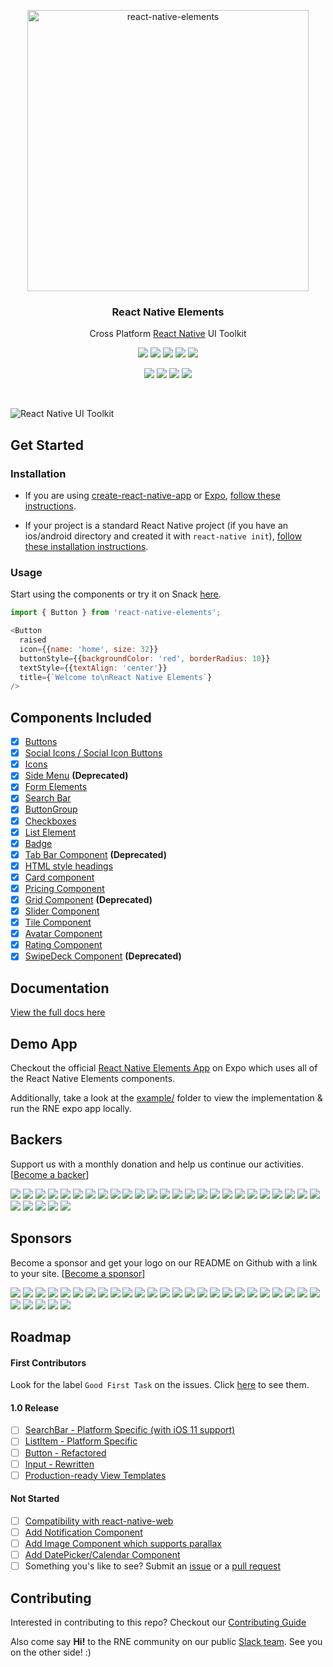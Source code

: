<p align="center">
  <a href="https://react-native-community.github.io/react-native-elements/">
    <img alt="react-native-elements" src="https://raw.githubusercontent.com/react-native-training/react-native-elements/master/docs/images/react_native_elements_logo.png" width="450">
  </a>
</p>

<h3 align="center">
  React Native Elements
</h3>

<p align="center">
  Cross Platform <a href="https://facebook.github.io/react-native/">React Native</a> UI Toolkit
</p>

<p align="center">
  <a href="https://www.npmjs.com/package/react-native-elements"><img src="https://img.shields.io/npm/v/react-native-elements.svg?style=flat-square"></a>
  <a href="https://www.npmjs.com/package/react-native-elements"><img src="https://img.shields.io/npm/dm/react-native-elements.svg?style=flat-square"></a>
  <a href="https://cdnjs.com/libraries/react-native-elements"><img src="https://img.shields.io/cdnjs/v/react-native-elements.svg?style=flat-square"></a>
  <a href="https://travis-ci.org/react-native-training/react-native-elements"><img src="https://img.shields.io/travis/react-native-training/react-native-elements/master.svg?style=flat-square"></a>
  <a href="https://reactnativetraining.herokuapp.com/"><img src="https://reactnativetraining.herokuapp.com/badge.svg"></a>
</p>

<p align="center">
  <a href="#backers"><img src="https://opencollective.com/react-native-elements/backers/badge.svg"></a>
  <a href="#sponsors"><img src="https://opencollective.com/react-native-elements/sponsors/badge.svg"></a>
  <a href="https://codecov.io/gh/react-native-training/react-native-elements"><img src="https://codecov.io/gh/react-native-training/react-native-elements/coverage.svg"></a>
  <a href="https://github.com/prettier/prettier"><img src="https://img.shields.io/badge/styled_with-prettier-ff69b4.svg"></a>
</p>

<br />

![React Native UI Toolkit](http://i.imgur.com/UXrGTeG.png)

## Get Started

### Installation

- If you are using
[create-react-native-app](https://github.com/react-community/create-react-native-app)
or [Expo](https://expo.io), [follow these instructions](https://react-native-training.github.io/react-native-elements/Installation/using-with-crna-or-expo/).

- If your project is a standard React Native project (if you have an
ios/android directory and created it with `react-native init`), [follow these installation instructions](https://react-native-training.github.io/react-native-elements/Installation/default_installation/).

### Usage

Start using the components or try it on Snack [here](https://snack.expo.io/rJu6gJfBZ).

```js
import { Button } from 'react-native-elements';

<Button
  raised
  icon={{name: 'home', size: 32}}
  buttonStyle={{backgroundColor: 'red', borderRadius: 10}}
  textStyle={{textAlign: 'center'}}
  title={`Welcome to\nReact Native Elements`}
/>
```

## Components Included

- [x] [Buttons](https://react-native-training.github.io/react-native-elements/API/buttons/)
- [x] [Social Icons / Social Icon Buttons](https://react-native-training.github.io/react-native-elements/API/social_icons/)
- [x] [Icons](https://react-native-training.github.io/react-native-elements/API/icons/)
- [x] [Side Menu](https://react-native-training.github.io/react-native-elements/API/side_menu/) **(Deprecated)**
- [x] [Form Elements](https://react-native-training.github.io/react-native-elements/API/forms/)
- [x] [Search Bar](https://react-native-training.github.io/react-native-elements/API/searchbar/)
- [x] [ButtonGroup](https://react-native-training.github.io/react-native-elements/API/button_group/)
- [x] [Checkboxes](https://react-native-training.github.io/react-native-elements/API/checkbox/)
- [x] [List Element](https://react-native-training.github.io/react-native-elements/API/lists/)
- [x] [Badge](https://react-native-training.github.io/react-native-elements/API/badge/)
- [x] [Tab Bar Component](https://react-native-training.github.io/react-native-elements/API/tabbar/) **(Deprecated)**
- [x] [HTML style headings](https://react-native-training.github.io/react-native-elements/API/HTML_style_headings/)
- [x] [Card component](https://react-native-training.github.io/react-native-elements/API/card/)
- [x] [Pricing Component](https://react-native-training.github.io/react-native-elements/API/pricing/)
- [x] [Grid Component](https://react-native-training.github.io/react-native-elements/API/grid/) **(Deprecated)**
- [x] [Slider Component](https://react-native-training.github.io/react-native-elements/API/slider/)
- [x] [Tile Component](https://react-native-training.github.io/react-native-elements/API/tile/)
- [x] [Avatar Component](https://react-native-training.github.io/react-native-elements/API/avatar/)
- [x] [Rating Component](https://react-native-training.github.io/react-native-elements/API/rating/)
- [x] [SwipeDeck Component](https://react-native-training.github.io/react-native-elements/API/swipedeck/) **(Deprecated)**

## Documentation

[View the full docs here](https://react-native-training.github.io/react-native-elements/API/buttons/)

## Demo App

Checkout the official [React Native Elements App](https://expo.io/@monte9/react-native-elements-app) on Expo which uses all of the React Native Elements components.

Additionally, take a look at the [example/](https://github.com/react-native-training/react-native-elements/tree/master/example) folder to view the implementation & run the RNE expo app locally.

## Backers

Support us with a monthly donation and help us continue our activities. [[Become a backer](https://opencollective.com/react-native-elements#backer)]

<a href="https://opencollective.com/react-native-elements/backer/0/website" target="_blank"><img src="https://opencollective.com/react-native-elements/backer/0/avatar.svg"></a>
<a href="https://opencollective.com/react-native-elements/backer/1/website" target="_blank"><img src="https://opencollective.com/react-native-elements/backer/1/avatar.svg"></a>
<a href="https://opencollective.com/react-native-elements/backer/2/website" target="_blank"><img src="https://opencollective.com/react-native-elements/backer/2/avatar.svg"></a>
<a href="https://opencollective.com/react-native-elements/backer/3/website" target="_blank"><img src="https://opencollective.com/react-native-elements/backer/3/avatar.svg"></a>
<a href="https://opencollective.com/react-native-elements/backer/4/website" target="_blank"><img src="https://opencollective.com/react-native-elements/backer/4/avatar.svg"></a>
<a href="https://opencollective.com/react-native-elements/backer/5/website" target="_blank"><img src="https://opencollective.com/react-native-elements/backer/5/avatar.svg"></a>
<a href="https://opencollective.com/react-native-elements/backer/6/website" target="_blank"><img src="https://opencollective.com/react-native-elements/backer/6/avatar.svg"></a>
<a href="https://opencollective.com/react-native-elements/backer/7/website" target="_blank"><img src="https://opencollective.com/react-native-elements/backer/7/avatar.svg"></a>
<a href="https://opencollective.com/react-native-elements/backer/8/website" target="_blank"><img src="https://opencollective.com/react-native-elements/backer/8/avatar.svg"></a>
<a href="https://opencollective.com/react-native-elements/backer/9/website" target="_blank"><img src="https://opencollective.com/react-native-elements/backer/9/avatar.svg"></a>
<a href="https://opencollective.com/react-native-elements/backer/10/website" target="_blank"><img src="https://opencollective.com/react-native-elements/backer/10/avatar.svg"></a>
<a href="https://opencollective.com/react-native-elements/backer/11/website" target="_blank"><img src="https://opencollective.com/react-native-elements/backer/11/avatar.svg"></a>
<a href="https://opencollective.com/react-native-elements/backer/12/website" target="_blank"><img src="https://opencollective.com/react-native-elements/backer/12/avatar.svg"></a>
<a href="https://opencollective.com/react-native-elements/backer/13/website" target="_blank"><img src="https://opencollective.com/react-native-elements/backer/13/avatar.svg"></a>
<a href="https://opencollective.com/react-native-elements/backer/14/website" target="_blank"><img src="https://opencollective.com/react-native-elements/backer/14/avatar.svg"></a>
<a href="https://opencollective.com/react-native-elements/backer/15/website" target="_blank"><img src="https://opencollective.com/react-native-elements/backer/15/avatar.svg"></a>
<a href="https://opencollective.com/react-native-elements/backer/16/website" target="_blank"><img src="https://opencollective.com/react-native-elements/backer/16/avatar.svg"></a>
<a href="https://opencollective.com/react-native-elements/backer/17/website" target="_blank"><img src="https://opencollective.com/react-native-elements/backer/17/avatar.svg"></a>
<a href="https://opencollective.com/react-native-elements/backer/18/website" target="_blank"><img src="https://opencollective.com/react-native-elements/backer/18/avatar.svg"></a>
<a href="https://opencollective.com/react-native-elements/backer/19/website" target="_blank"><img src="https://opencollective.com/react-native-elements/backer/19/avatar.svg"></a>
<a href="https://opencollective.com/react-native-elements/backer/20/website" target="_blank"><img src="https://opencollective.com/react-native-elements/backer/20/avatar.svg"></a>
<a href="https://opencollective.com/react-native-elements/backer/21/website" target="_blank"><img src="https://opencollective.com/react-native-elements/backer/21/avatar.svg"></a>
<a href="https://opencollective.com/react-native-elements/backer/22/website" target="_blank"><img src="https://opencollective.com/react-native-elements/backer/22/avatar.svg"></a>
<a href="https://opencollective.com/react-native-elements/backer/23/website" target="_blank"><img src="https://opencollective.com/react-native-elements/backer/23/avatar.svg"></a>
<a href="https://opencollective.com/react-native-elements/backer/24/website" target="_blank"><img src="https://opencollective.com/react-native-elements/backer/24/avatar.svg"></a>
<a href="https://opencollective.com/react-native-elements/backer/25/website" target="_blank"><img src="https://opencollective.com/react-native-elements/backer/25/avatar.svg"></a>
<a href="https://opencollective.com/react-native-elements/backer/26/website" target="_blank"><img src="https://opencollective.com/react-native-elements/backer/26/avatar.svg"></a>
<a href="https://opencollective.com/react-native-elements/backer/27/website" target="_blank"><img src="https://opencollective.com/react-native-elements/backer/27/avatar.svg"></a>
<a href="https://opencollective.com/react-native-elements/backer/28/website" target="_blank"><img src="https://opencollective.com/react-native-elements/backer/28/avatar.svg"></a>
<a href="https://opencollective.com/react-native-elements/backer/29/website" target="_blank"><img src="https://opencollective.com/react-native-elements/backer/29/avatar.svg"></a>


## Sponsors

Become a sponsor and get your logo on our README on Github with a link to your site. [[Become a sponsor](https://opencollective.com/react-native-elements#sponsor)]

<a href="https://opencollective.com/react-native-elements/sponsor/0/website" target="_blank"><img src="https://opencollective.com/react-native-elements/sponsor/0/avatar.svg"></a>
<a href="https://opencollective.com/react-native-elements/sponsor/1/website" target="_blank"><img src="https://opencollective.com/react-native-elements/sponsor/1/avatar.svg"></a>
<a href="https://opencollective.com/react-native-elements/sponsor/2/website" target="_blank"><img src="https://opencollective.com/react-native-elements/sponsor/2/avatar.svg"></a>
<a href="https://opencollective.com/react-native-elements/sponsor/3/website" target="_blank"><img src="https://opencollective.com/react-native-elements/sponsor/3/avatar.svg"></a>
<a href="https://opencollective.com/react-native-elements/sponsor/4/website" target="_blank"><img src="https://opencollective.com/react-native-elements/sponsor/4/avatar.svg"></a>
<a href="https://opencollective.com/react-native-elements/sponsor/5/website" target="_blank"><img src="https://opencollective.com/react-native-elements/sponsor/5/avatar.svg"></a>
<a href="https://opencollective.com/react-native-elements/sponsor/6/website" target="_blank"><img src="https://opencollective.com/react-native-elements/sponsor/6/avatar.svg"></a>
<a href="https://opencollective.com/react-native-elements/sponsor/7/website" target="_blank"><img src="https://opencollective.com/react-native-elements/sponsor/7/avatar.svg"></a>
<a href="https://opencollective.com/react-native-elements/sponsor/8/website" target="_blank"><img src="https://opencollective.com/react-native-elements/sponsor/8/avatar.svg"></a>
<a href="https://opencollective.com/react-native-elements/sponsor/9/website" target="_blank"><img src="https://opencollective.com/react-native-elements/sponsor/9/avatar.svg"></a>
<a href="https://opencollective.com/react-native-elements/sponsor/10/website" target="_blank"><img src="https://opencollective.com/react-native-elements/sponsor/10/avatar.svg"></a>
<a href="https://opencollective.com/react-native-elements/sponsor/11/website" target="_blank"><img src="https://opencollective.com/react-native-elements/sponsor/11/avatar.svg"></a>
<a href="https://opencollective.com/react-native-elements/sponsor/12/website" target="_blank"><img src="https://opencollective.com/react-native-elements/sponsor/12/avatar.svg"></a>
<a href="https://opencollective.com/react-native-elements/sponsor/13/website" target="_blank"><img src="https://opencollective.com/react-native-elements/sponsor/13/avatar.svg"></a>
<a href="https://opencollective.com/react-native-elements/sponsor/14/website" target="_blank"><img src="https://opencollective.com/react-native-elements/sponsor/14/avatar.svg"></a>
<a href="https://opencollective.com/react-native-elements/sponsor/15/website" target="_blank"><img src="https://opencollective.com/react-native-elements/sponsor/15/avatar.svg"></a>
<a href="https://opencollective.com/react-native-elements/sponsor/16/website" target="_blank"><img src="https://opencollective.com/react-native-elements/sponsor/16/avatar.svg"></a>
<a href="https://opencollective.com/react-native-elements/sponsor/17/website" target="_blank"><img src="https://opencollective.com/react-native-elements/sponsor/17/avatar.svg"></a>
<a href="https://opencollective.com/react-native-elements/sponsor/18/website" target="_blank"><img src="https://opencollective.com/react-native-elements/sponsor/18/avatar.svg"></a>
<a href="https://opencollective.com/react-native-elements/sponsor/19/website" target="_blank"><img src="https://opencollective.com/react-native-elements/sponsor/19/avatar.svg"></a>
<a href="https://opencollective.com/react-native-elements/sponsor/20/website" target="_blank"><img src="https://opencollective.com/react-native-elements/sponsor/20/avatar.svg"></a>
<a href="https://opencollective.com/react-native-elements/sponsor/21/website" target="_blank"><img src="https://opencollective.com/react-native-elements/sponsor/21/avatar.svg"></a>
<a href="https://opencollective.com/react-native-elements/sponsor/22/website" target="_blank"><img src="https://opencollective.com/react-native-elements/sponsor/22/avatar.svg"></a>
<a href="https://opencollective.com/react-native-elements/sponsor/23/website" target="_blank"><img src="https://opencollective.com/react-native-elements/sponsor/23/avatar.svg"></a>
<a href="https://opencollective.com/react-native-elements/sponsor/24/website" target="_blank"><img src="https://opencollective.com/react-native-elements/sponsor/24/avatar.svg"></a>
<a href="https://opencollective.com/react-native-elements/sponsor/25/website" target="_blank"><img src="https://opencollective.com/react-native-elements/sponsor/25/avatar.svg"></a>
<a href="https://opencollective.com/react-native-elements/sponsor/26/website" target="_blank"><img src="https://opencollective.com/react-native-elements/sponsor/26/avatar.svg"></a>
<a href="https://opencollective.com/react-native-elements/sponsor/27/website" target="_blank"><img src="https://opencollective.com/react-native-elements/sponsor/27/avatar.svg"></a>
<a href="https://opencollective.com/react-native-elements/sponsor/28/website" target="_blank"><img src="https://opencollective.com/react-native-elements/sponsor/28/avatar.svg"></a>
<a href="https://opencollective.com/react-native-elements/sponsor/29/website" target="_blank"><img src="https://opencollective.com/react-native-elements/sponsor/29/avatar.svg"></a>

## Roadmap

#### First Contributors
Look for the label `Good First Task` on the issues. Click [here](https://github.com/react-native-training/react-native-elements/issues?q=is%3Aopen+is%3Aissue+label%3A%22Good+First+Task%22) to see them.

#### 1.0 Release
- [ ] [SearchBar - Platform Specific (with iOS 11 support)]()
- [ ] [ListItem - Platform Specific](https://docs.google.com/document/d/1EJc54CWQSGcaVQyqoRUQycnIOtUwFw3LxH3k8f9-Xzc/edit?usp=sharing)
- [ ] [Button - Refactored](https://github.com/react-native-training/react-native-elements/blob/v1/example/v1/buttons/Button.js)
- [ ] [Input - Rewritten](https://github.com/react-native-training/react-native-elements/blob/v1/example/v1/input/Input.js)
- [ ] [Production-ready View Templates](https://github.com/react-native-training/react-native-elements/tree/v1/example/v1)

#### Not Started
- [ ] [Compatibility with react-native-web](https://github.com/react-native-training/react-native-elements/issues/110)
- [ ] [Add Notification Component](https://github.com/react-native-training/react-native-elements/issues/190)
- [ ] [Add Image Component which supports parallax](https://github.com/react-native-training/react-native-elements/issues/203)
- [ ] [Add DatePicker/Calendar Component](https://github.com/react-native-training/react-native-elements/issues/214)
- [ ] Something you's like to see? Submit an [issue](https://github.com/react-native-training/react-native-elements/issues/new) or a [pull request](https://github.com/react-native-training/react-native-elements/pulls)

## Contributing

Interested in contributing to this repo? Checkout our [Contributing Guide](https://github.com/react-native-training/react-native-elements/blob/master/.github/CONTRIBUTING.MD)

Also come say **Hi!** to the RNE community on our public [Slack team](https://reactnativetraining.herokuapp.com/). See you on the other side! :)
